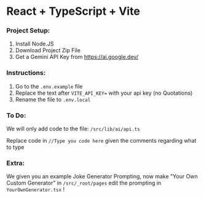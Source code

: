 # React + TypeScript + Vite

### Project Setup:
1. Install Node.JS
2. Download Project Zip File
3. Get a Gemini API Key from https://ai.google.dev/

### Instructions:
1. Go to the `.env.example` file
2. Replace the text after `VITE_API_KEY=` with your api key (no Quotations)
3. Rename the file to `.env.local`

### To Do:
We will only add code to the file:
`/src/lib/ai/api.ts`

Replace code in `//Type you code here` given the comments regarding what to type

### Extra:
We given you an example Joke Generator Prompting, now make "Your Own Custom Generator" in `/src/_root/pages` edit the prompting in `YourOwnGenerator.tsx` !
